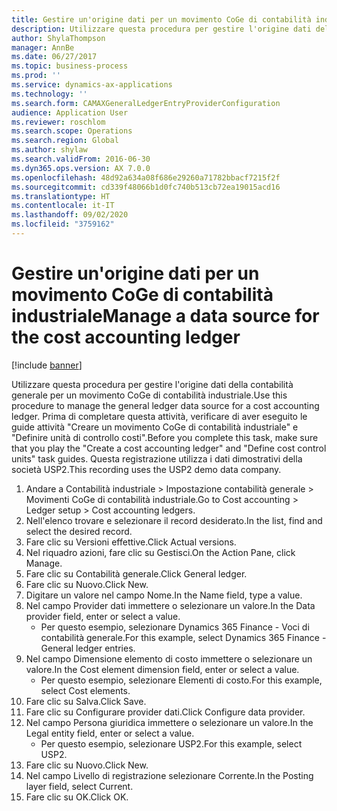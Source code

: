 ```yaml
---
title: Gestire un'origine dati per un movimento CoGe di contabilità industriale
description: Utilizzare questa procedura per gestire l'origine dati della contabilità generale per un movimento CoGe di contabilità industriale.
author: ShylaThompson
manager: AnnBe
ms.date: 06/27/2017
ms.topic: business-process
ms.prod: ''
ms.service: dynamics-ax-applications
ms.technology: ''
ms.search.form: CAMAXGeneralLedgerEntryProviderConfiguration
audience: Application User
ms.reviewer: roschlom
ms.search.scope: Operations
ms.search.region: Global
ms.author: shylaw
ms.search.validFrom: 2016-06-30
ms.dyn365.ops.version: AX 7.0.0
ms.openlocfilehash: 48d92a634a08f686e29260a71782bbacf7215f2f
ms.sourcegitcommit: cd339f48066b1d0fc740b513cb72ea19015acd16
ms.translationtype: HT
ms.contentlocale: it-IT
ms.lasthandoff: 09/02/2020
ms.locfileid: "3759162"
---
```

# <a name="manage-a-data-source-for-the-cost-accounting-ledger"></a><span data-ttu-id="35c04-103">Gestire un'origine dati per un movimento CoGe di contabilità industriale</span><span class="sxs-lookup"><span data-stu-id="35c04-103">Manage a data source for the cost accounting ledger</span></span>

[!include [banner](../../includes/banner.md)]

<span data-ttu-id="35c04-104">Utilizzare questa procedura per gestire l'origine dati della contabilità generale per un movimento CoGe di contabilità industriale.</span><span class="sxs-lookup"><span data-stu-id="35c04-104">Use this procedure to manage the general ledger data source for a cost accounting ledger.</span></span> <span data-ttu-id="35c04-105">Prima di completare questa attività, verificare di aver eseguito le guide attività "Creare un movimento CoGe di contabilità industriale" e "Definire unità di controllo costi".</span><span class="sxs-lookup"><span data-stu-id="35c04-105">Before you complete this task, make sure that you play the "Create a cost accounting ledger" and "Define cost control units" task guides.</span></span> <span data-ttu-id="35c04-106">Questa registrazione utilizza i dati dimostrativi della società USP2.</span><span class="sxs-lookup"><span data-stu-id="35c04-106">This recording uses the USP2 demo data company.</span></span>

1. <span data-ttu-id="35c04-107">Andare a Contabilità industriale > Impostazione contabilità generale > Movimenti CoGe di contabilità industriale.</span><span class="sxs-lookup"><span data-stu-id="35c04-107">Go to Cost accounting > Ledger setup > Cost accounting ledgers.</span></span>
2. <span data-ttu-id="35c04-108">Nell'elenco trovare e selezionare il record desiderato.</span><span class="sxs-lookup"><span data-stu-id="35c04-108">In the list, find and select the desired record.</span></span>
3. <span data-ttu-id="35c04-109">Fare clic su Versioni effettive.</span><span class="sxs-lookup"><span data-stu-id="35c04-109">Click Actual versions.</span></span>
4. <span data-ttu-id="35c04-110">Nel riquadro azioni, fare clic su Gestisci.</span><span class="sxs-lookup"><span data-stu-id="35c04-110">On the Action Pane, click Manage.</span></span>
5. <span data-ttu-id="35c04-111">Fare clic su Contabilità generale.</span><span class="sxs-lookup"><span data-stu-id="35c04-111">Click General ledger.</span></span>
6. <span data-ttu-id="35c04-112">Fare clic su Nuovo.</span><span class="sxs-lookup"><span data-stu-id="35c04-112">Click New.</span></span>
7. <span data-ttu-id="35c04-113">Digitare un valore nel campo Nome.</span><span class="sxs-lookup"><span data-stu-id="35c04-113">In the Name field, type a value.</span></span>
8. <span data-ttu-id="35c04-114">Nel campo Provider dati immettere o selezionare un valore.</span><span class="sxs-lookup"><span data-stu-id="35c04-114">In the Data provider field, enter or select a value.</span></span>
    * <span data-ttu-id="35c04-115">Per questo esempio, selezionare Dynamics 365 Finance - Voci di contabilità generale.</span><span class="sxs-lookup"><span data-stu-id="35c04-115">For this example, select Dynamics 365 Finance - General ledger entries.</span></span>  
9. <span data-ttu-id="35c04-116">Nel campo Dimensione elemento di costo immettere o selezionare un valore.</span><span class="sxs-lookup"><span data-stu-id="35c04-116">In the Cost element dimension field, enter or select a value.</span></span>
    * <span data-ttu-id="35c04-117">Per questo esempio, selezionare Elementi di costo.</span><span class="sxs-lookup"><span data-stu-id="35c04-117">For this example, select Cost elements.</span></span>  
10. <span data-ttu-id="35c04-118">Fare clic su Salva.</span><span class="sxs-lookup"><span data-stu-id="35c04-118">Click Save.</span></span>
11. <span data-ttu-id="35c04-119">Fare clic su Configurare provider dati.</span><span class="sxs-lookup"><span data-stu-id="35c04-119">Click Configure data provider.</span></span>
12. <span data-ttu-id="35c04-120">Nel campo Persona giuridica immettere o selezionare un valore.</span><span class="sxs-lookup"><span data-stu-id="35c04-120">In the Legal entity field, enter or select a value.</span></span>
    * <span data-ttu-id="35c04-121">Per questo esempio, selezionare USP2.</span><span class="sxs-lookup"><span data-stu-id="35c04-121">For this example, select USP2.</span></span>  
13. <span data-ttu-id="35c04-122">Fare clic su Nuovo.</span><span class="sxs-lookup"><span data-stu-id="35c04-122">Click New.</span></span>
14. <span data-ttu-id="35c04-123">Nel campo Livello di registrazione selezionare Corrente.</span><span class="sxs-lookup"><span data-stu-id="35c04-123">In the Posting layer field, select Current.</span></span>
15. <span data-ttu-id="35c04-124">Fare clic su OK.</span><span class="sxs-lookup"><span data-stu-id="35c04-124">Click OK.</span></span>

